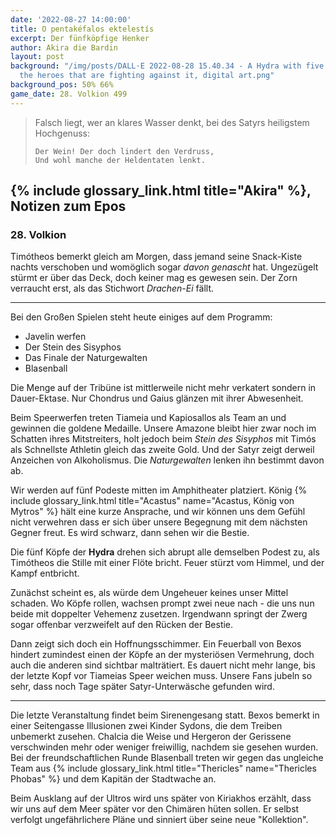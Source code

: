 ```yaml
---
date: '2022-08-27 14:00:00'
title: O pentakéfalos ektelestís
excerpt: Der fünfköpfige Henker
author: Akira die Bardin
layout: post
background: "/img/posts/DALL·E 2022-08-28 15.40.34 - A Hydra with five heads devouring
  the heroes that are fighting against it, digital art.png"
background_pos: 50% 66%
game_date: 28. Volkion 499
---
```


<div class="rhyme">
  <blockquote>
    Falsch liegt, wer an klares Wasser denkt,
    bei des Satyrs heiligstem Hochgenuss:

    Der Wein! Der doch lindert den Verdruss,
    Und wohl manche der Heldentaten lenkt.
  </blockquote>
</div>

## {% include glossary_link.html title="Akira" %}, Notizen zum Epos

### 28. Volkion

Timótheos bemerkt gleich am Morgen, dass jemand seine Snack-Kiste nachts verschoben und womöglich sogar _davon genascht_ hat. Ungezügelt stürmt er über das Deck, doch keiner mag es gewesen sein. Der Zorn verraucht erst, als das Stichwort _Drachen-Ei_ fällt.

---

Bei den Großen Spielen steht heute einiges auf dem Programm:
* Javelin werfen
* Der Stein des Sisyphos
* Das Finale der Naturgewalten
* Blasenball

Die Menge auf der Tribüne ist mittlerweile nicht mehr verkatert sondern in Dauer-Ektase. Nur Chondrus und Gaius glänzen mit ihrer Abwesenheit.

Beim Speerwerfen treten Tiameia und Kapiosallos als Team an und gewinnen die goldene Medaille. Unsere Amazone bleibt hier zwar noch im Schatten ihres Mitstreiters, holt jedoch beim _Stein des Sisyphos_ mit Timós als Schnellste Athletin gleich das zweite Gold. Und der Satyr zeigt derweil Anzeichen von Alkoholismus. Die _Naturgewalten_ lenken ihn bestimmt davon ab.

Wir werden auf fünf Podeste mitten im Amphitheater platziert. König {% include glossary_link.html title="Acastus" name="Acastus, König von Mytros" %} hält eine kurze Ansprache, und wir können uns dem Gefühl nicht verwehren dass er sich über unsere Begegnung mit dem nächsten Gegner freut. Es wird schwarz, dann sehen wir die Bestie.

Die fünf Köpfe der **Hydra** drehen sich abrupt alle demselben Podest zu, als Timótheos die Stille mit einer Flöte bricht. Feuer stürzt vom Himmel, und der Kampf entbricht.

<dall-emage style='--image-url: url("/img/posts/DALL·E 2022-08-28 15.38.20 - A muscular dwarf with an axe standing on the back of a Hydra with five heads fighting against heroes in an arena, digital art.png");'></dall-emage>

Zunächst scheint es, als würde  dem Ungeheuer keines unser Mittel schaden. Wo Köpfe rollen, wachsen prompt zwei neue nach - die uns nun beide mit doppelter Vehemenz zusetzen. Irgendwann springt der Zwerg sogar offenbar verzweifelt auf den Rücken der Bestie.

Dann zeigt sich doch ein Hoffnungsschimmer. Ein Feuerball von Bexos hindert zumindest einen der Köpfe an der mysteriösen Vermehrung, doch auch die anderen sind sichtbar malträtiert. Es dauert nicht mehr lange, bis der letzte Kopf vor Tiameias Speer weichen muss. Unsere Fans jubeln so sehr, dass noch Tage später Satyr-Unterwäsche gefunden wird.

---

Die letzte Veranstaltung findet beim Sirenengesang statt. Bexos bemerkt in einer Seitengasse Illusionen zwei Kinder Sydons, die dem Treiben unbemerkt zusehen. Chalcia die Weise und Hergeron der Gerissene verschwinden mehr oder weniger freiwillig, nachdem sie gesehen wurden. Bei der freundschaftlichen Runde Blasenball treten wir gegen das ungleiche Team aus {% include glossary_link.html title="Thericles" name="Thericles Phobas" %} und dem Kapitän der Stadtwache an.

Beim Ausklang auf der Ultros wird uns später von Kiriakhos erzählt, dass wir uns auf dem Meer später vor den Chimären hüten sollen. Er selbst verfolgt ungefährlichere Pläne und sinniert über seine neue "Kollektion".
